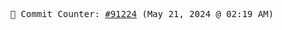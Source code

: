 <p align="center">
    <samp>
        📮 Commit Counter: <a href="https://github.com/Javascript-void0/Javascript-void0/commits/main">#91224</a> (May 21, 2024 @ 02:19 AM)
    </samp>
</p>